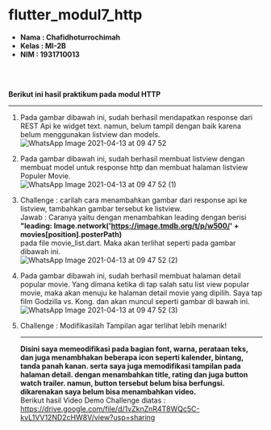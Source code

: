 # flutter_modul7_http

<ul>
  <li><b>Nama    : Chafidhoturrochimah</b></li>
  <li><b>Kelas   : MI-2B</b></li>
  <li><b>NIM     : 1931710013</b></li>  
</ul><br><br>

<b>Berikut ini hasil praktikum pada modul HTTP</b><hr>
1. Pada gambar dibawah ini, sudah berhasil mendapatkan response dari REST Api ke widget text. namun, belum tampil dengan baik karena belum menggunakan listview dan models.<br>
  ![WhatsApp Image 2021-04-13 at 09 47 52](https://user-images.githubusercontent.com/52942668/114492875-a7fc3e00-9c43-11eb-883e-ac6b88c6eb11.jpeg) <br>

2. Pada gambar dibawah ini, sudah berhasil membuat listview dengan membuat model untuk response http dan membuat halaman listview Populer Movie.<br>
  ![WhatsApp Image 2021-04-13 at 09 47 52 (1)](https://user-images.githubusercontent.com/52942668/114493045-ff021300-9c43-11eb-94be-474e441a0f30.jpeg) <br>

3. Challenge : carilah cara menambahkan gambar dari response api ke listview, tambahkan gambar tersebut ke listview.<br>
  Jawab : Caranya yaitu dengan menambahkan leading dengan berisi <br>
  <b>"leading: Image.network('https://image.tmdb.org/t/p/w500/' +  movies[position].posterPath)</b><br>
  pada file movie_list.dart. Maka akan terlihat seperti pada gambar dibawah ini.<br>
  ![WhatsApp Image 2021-04-13 at 09 47 52 (2)](https://user-images.githubusercontent.com/52942668/114493321-8e0f2b00-9c44-11eb-8992-0680d7ebaed3.jpeg) <br>

 4. Pada gambar dibawah ini, sudah berhasil membuat halaman detail popular movie. Yang dimana ketika di tap salah satu list view popular movie, maka akan menuju ke halaman detail movie yang dipilih. Saya tap film Godzilla vs. Kong. dan akan muncul seperti gambar di bawah ini.<br>
  ![WhatsApp Image 2021-04-13 at 09 47 52 (3)](https://user-images.githubusercontent.com/52942668/114493428-c1ea5080-9c44-11eb-8e15-6ae719555eda.jpeg)

5. Challenge : Modifikasilah Tampilan agar terlihat lebih menarik! <hr>
   <justify><b>Disini saya memeodifikasi pada bagian font, warna, perataan teks, dan juga menambhakan beberapa icon seperti kalender, bintang, tanda panah kanan. serta saya juga memodifikasi tampilan pada halaman detail. dengan menambahkan title, rating dan juga button watch trailer. namun, button tersebut belum bisa berfungsi. dikarenakan saya belum bisa menambahkan video.</b></justify><br>
   Berikut hasil Video Demo Challenge diatas : <br>
   https://drive.google.com/file/d/1vZknZnR4T8WQc5C-kvL1VV12ND2cHW8V/view?usp=sharing
